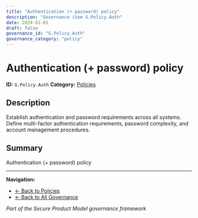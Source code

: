 ```yaml
---
title: "Authentication (+ password) policy"
description: "Governance item G.Policy.Auth"
date: 2024-01-01
draft: false
governance_id: "G.Policy.Auth"
governance_category: "policy"
---
```


# Authentication (+ password) policy

**ID:** `G.Policy.Auth`
**Category:** [Policies](../)

## Description

Establish authentication and password requirements across all systems. Define multi-factor authentication requirements, password complexity, and account management procedures.

## Summary

Authentication (+ password) policy


---

**Navigation:**
- [← Back to Policies](../)
- [← Back to All Governance](/governance/)

*Part of the Secure Product Model governance framework*
